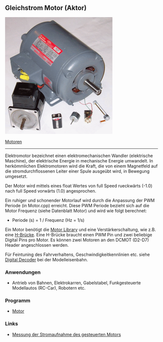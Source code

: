 ## Gleichstrom Motor (Aktor) 

![](../../images/actors/Motor.png) 

[Motoren](http://de.wikipedia.org/wiki/Elektromotor)

- - -

Elektromotor bezeichnet einen elektromechanischen Wandler (elektrische Maschine), der elektrische Energie in mechanische Energie umwandelt. In herkömmlichen Elektromotoren wird die Kraft, die von einem Magnetfeld auf die stromdurchflossenen Leiter einer Spule ausgeübt wird, in Bewegung umgesetzt.

Der Motor wird mittels eines float Wertes von full Speed rueckwärts (-1.0) nach full Speed vorwärts (1.0) angesprochen.

Ein ruhiger und schonender Motorlauf wird durch die Anpassung der PWM Periode (in Motor.cpp) erreicht. Diese PWM Periode bezieht sich auf die Motor Frequenz (siehe Datenblatt Motor) und wird wie folgt berechnet:

*   Periode (s) = 1 / Frequenz (Hz = 1/s)

Ein Motor benötigt die [Motor Library](http://developer.mbed.org/users/simon/code/Motor/) und eine Verstärkerschaltung, wie z.B. eine [H-Brücke](http://de.wikipedia.org/wiki/Br%C3%BCckenschaltung). Eine H-Brücke braucht einen PWM Pin und zwei beliebige Digital Pins pro Motor. Es können zwei Motoren an den DCMOT (D2-D7) Header angeschlossen werden.

Für Feintuning des Fahrverhaltens, Geschwindigkeitkennlinien etc. siehe [Digital Decoder](http://www.esu.eu/download/betriebsanleitungen/digitaldecoder/) bei der Modelleisenbahn.

### Anwendungen 

*   Antrieb von Bahnen, Elektrokarren, Gabelstabel, Funkgesteuerte Modellautos (RC-Car), Robotern etc.

### Programm

* [Motor](https://developer.mbed.org/compiler/#import:/teams/smdiotkit1ch/code/Motor/)

### Links 

*   [Messung der Stromaufnahme des gesteuerten Motors](http://rn-wissen.de/wiki/index.php?title=Getriebemotoren_Ansteuerung#Messung_der_Stromaufnahme_des_gesteuerten_Motors)


